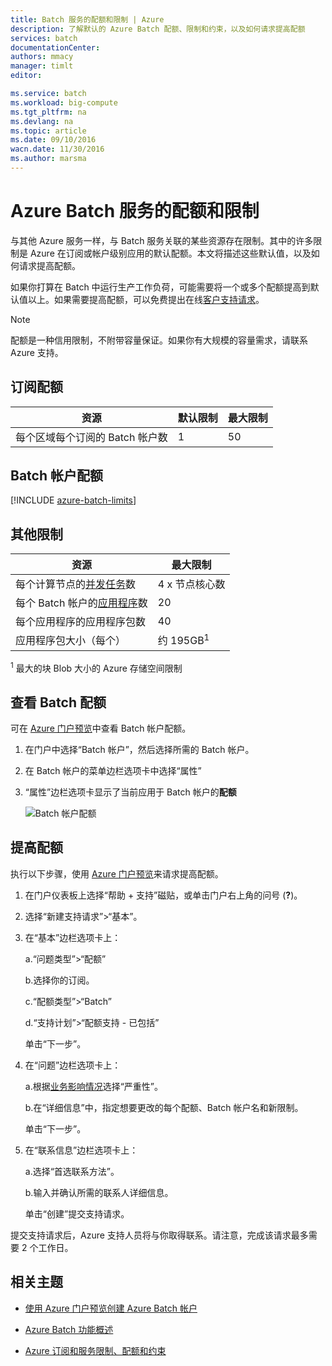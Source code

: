 ```yaml
---
title: Batch 服务的配额和限制 | Azure
description: 了解默认的 Azure Batch 配额、限制和约束，以及如何请求提高配额
services: batch
documentationCenter: 
authors: mmacy
manager: timlt
editor: 

ms.service: batch
ms.workload: big-compute
ms.tgt_pltfrm: na
ms.devlang: na
ms.topic: article
ms.date: 09/10/2016
wacn.date: 11/30/2016
ms.author: marsma
---
```


# Azure Batch 服务的配额和限制

与其他 Azure 服务一样，与 Batch 服务关联的某些资源存在限制。其中的许多限制是 Azure 在订阅或帐户级别应用的默认配额。本文将描述这些默认值，以及如何请求提高配额。

如果你打算在 Batch 中运行生产工作负荷，可能需要将一个或多个配额提高到默认值以上。如果需要提高配额，可以免费提出在线[客户支持请求](#increase-a-quota)。

>[!NOTE]
> 配额是一种信用限制，不附带容量保证。如果你有大规模的容量需求，请联系 Azure 支持。

## 订阅配额
**资源**|**默认限制**|**最大限制**
---|---|---
每个区域每个订阅的 Batch 帐户数 | 1 | 50

## Batch 帐户配额  <a name="batch-account-quotas"></a>
[!INCLUDE [azure-batch-limits](../../includes/azure-batch-limits.md)]

## 其他限制
**资源**|**最大限制**
---|---
每个计算节点的[并发任务](./batch-parallel-node-tasks.md)数 | 4 x 节点核心数
每个 Batch 帐户的[应用程序](./batch-application-packages.md)数 | 20
每个应用程序的应用程序包数 | 40
应用程序包大小（每个） | 约 195GB<sup>1</sup>

<sup>1</sup> 最大的块 Blob 大小的 Azure 存储空间限制

## 查看 Batch 配额

可在 [Azure 门户预览][portal]中查看 Batch 帐户配额。

1. 在门户中选择“Batch 帐户”，然后选择所需的 Batch 帐户。

2. 在 Batch 帐户的菜单边栏选项卡中选择“属性”

3. “属性”边栏选项卡显示了当前应用于 Batch 帐户的**配额**

    ![Batch 帐户配额][account_quotas]  

## 提高配额  <a name="increase-a-quota"></a>

执行以下步骤，使用 [Azure 门户预览][portal]来请求提高配额。

1. 在门户仪表板上选择“帮助 + 支持”磁贴，或单击门户右上角的问号 (**?**)。

2. 选择“新建支持请求”>“基本”。

3. 在“基本”边栏选项卡上：

    a.“问题类型”>“配额”

    b.选择你的订阅。

    c.“配额类型”>“Batch”

    d.“支持计划”>“配额支持 - 已包括”

    单击“下一步”。

4. 在“问题”边栏选项卡上：

    a.根据[业务影响情况][support_sev]选择“严重性”。

    b.在“详细信息”中，指定想要更改的每个配额、Batch 帐户名和新限制。

    单击“下一步”。

5. 在“联系信息”边栏选项卡上：

    a.选择“首选联系方法”。

    b.输入并确认所需的联系人详细信息。

    单击“创建”提交支持请求。

提交支持请求后，Azure 支持人员将与你取得联系。请注意，完成该请求最多需要 2 个工作日。

## 相关主题

* [使用 Azure 门户预览创建 Azure Batch 帐户](./batch-account-create-portal.md)

* [Azure Batch 功能概述](./batch-api-basics.md)

* [Azure 订阅和服务限制、配额和约束](../azure-subscription-service-limits.md)

[portal]: https://portal.azure.cn
[portal_classic_increase]: https://azure.microsoft.com/blog/2014/06/04/azure-limits-quotas-increase-requests/
[support_sev]: http://aka.ms/supportseverity

[account_quotas]: ./media/batch-quota-limit/accountquota_portal.PNG

<!---HONumber=Mooncake_1017_2016-->
